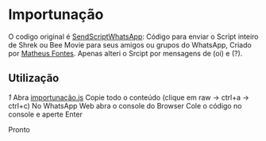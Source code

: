 # Importunação
O codigo original é [SendScriptWhatsApp](https://github.com/Matt-Fontes/SendScriptWhatsApp): Código para enviar o Script inteiro de Shrek ou Bee Movie para seus amigos ou grupos do WhatsApp, Criado por [Matheus Fontes](https://github.com/Matt-Fontes). Apenas alteri o Srcipt por mensagens de (oi) e (?).

## Utilização

*1* Abra [importunação.js](https://github.com/ribeial/importunacao/blob/main/importuna%C3%A7%C3%A3o.js)
Copie todo o conteúdo (clique em raw -> ctrl+a -> ctrl+c)
No WhatsApp Web abra o console do Browser
Cole o código no console e aperte Enter

Pronto

